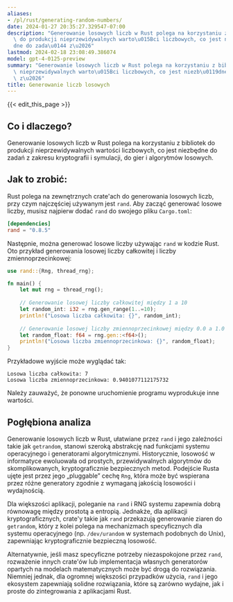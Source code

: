 ```yaml
---
aliases:
- /pl/rust/generating-random-numbers/
date: 2024-01-27 20:35:27.329547-07:00
description: "Generowanie losowych liczb w Rust polega na korzystaniu z bibliotek\
  \ do produkcji nieprzewidywalnych warto\u015Bci liczbowych, co jest niezb\u0119\
  dne do zada\u0144 z\u2026"
lastmod: 2024-02-18 23:08:49.386074
model: gpt-4-0125-preview
summary: "Generowanie losowych liczb w Rust polega na korzystaniu z bibliotek do produkcji\
  \ nieprzewidywalnych warto\u015Bci liczbowych, co jest niezb\u0119dne do zada\u0144\
  \ z\u2026"
title: Generowanie liczb losowych
---
```


{{< edit_this_page >}}

## Co i dlaczego?

Generowanie losowych liczb w Rust polega na korzystaniu z bibliotek do produkcji nieprzewidywalnych wartości liczbowych, co jest niezbędne do zadań z zakresu kryptografii i symulacji, do gier i algorytmów losowych.

## Jak to zrobić:

Rust polega na zewnętrznych crate'ach do generowania losowych liczb, przy czym najczęściej używanym jest `rand`. Aby zacząć generować losowe liczby, musisz najpierw dodać `rand` do swojego pliku `Cargo.toml`:

```toml
[dependencies]
rand = "0.8.5"
```

Następnie, można generować losowe liczby używając `rand` w kodzie Rust. Oto przykład generowania losowej liczby całkowitej i liczby zmiennoprzecinkowej:

```rust
use rand::{Rng, thread_rng};

fn main() {
    let mut rng = thread_rng();
    
    // Generowanie losowej liczby całkowitej między 1 a 10
    let random_int: i32 = rng.gen_range(1..=10);
    println!("Losowa liczba całkowita: {}", random_int);
    
    // Generowanie losowej liczby zmiennoprzecinkowej między 0.0 a 1.0
    let random_float: f64 = rng.gen::<f64>();
    println!("Losowa liczba zmiennoprzecinkowa: {}", random_float);
}
```

Przykładowe wyjście może wyglądać tak:

```plaintext
Losowa liczba całkowita: 7
Losowa liczba zmiennoprzecinkowa: 0.9401077112175732
```

Należy zauważyć, że ponowne uruchomienie programu wyprodukuje inne wartości.

## Pogłębiona analiza

Generowanie losowych liczb w Rust, ułatwiane przez `rand` i jego zależności takie jak `getrandom`, stanowi szeroką abstrakcję nad funkcjami systemu operacyjnego i generatorami algorytmicznymi. Historycznie, losowość w informatyce ewoluowała od prostych, przewidywalnych algorytmów do skomplikowanych, kryptograficznie bezpiecznych metod. Podejście Rusta ujęte jest przez jego „pluggable” cechę `Rng`, która może być wspierana przez różne generatory zgodnie z wymaganą jakością losowości i wydajnością.

Dla większości aplikacji, poleganie na `rand` i RNG systemu zapewnia dobrą równowagę między prostotą a entropią. Jednakże, dla aplikacji kryptograficznych, crate'y takie jak `rand` przekazują generowanie ziaren do `getrandom`, który z kolei polega na mechanizmach specyficznych dla systemu operacyjnego (np. `/dev/urandom` w systemach podobnych do Unix), zapewniając kryptograficznie bezpieczną losowość. 

Alternatywnie, jeśli masz specyficzne potrzeby niezaspokojone przez `rand`, rozważenie innych crate'ów lub implementacja własnych generatorów opartych na modelach matematycznych może być drogą do rozwiązania. Niemniej jednak, dla ogromnej większości przypadków użycia, `rand` i jego ekosystem zapewniają solidne rozwiązania, które są zarówno wydajne, jak i proste do zintegrowania z aplikacjami Rust.
